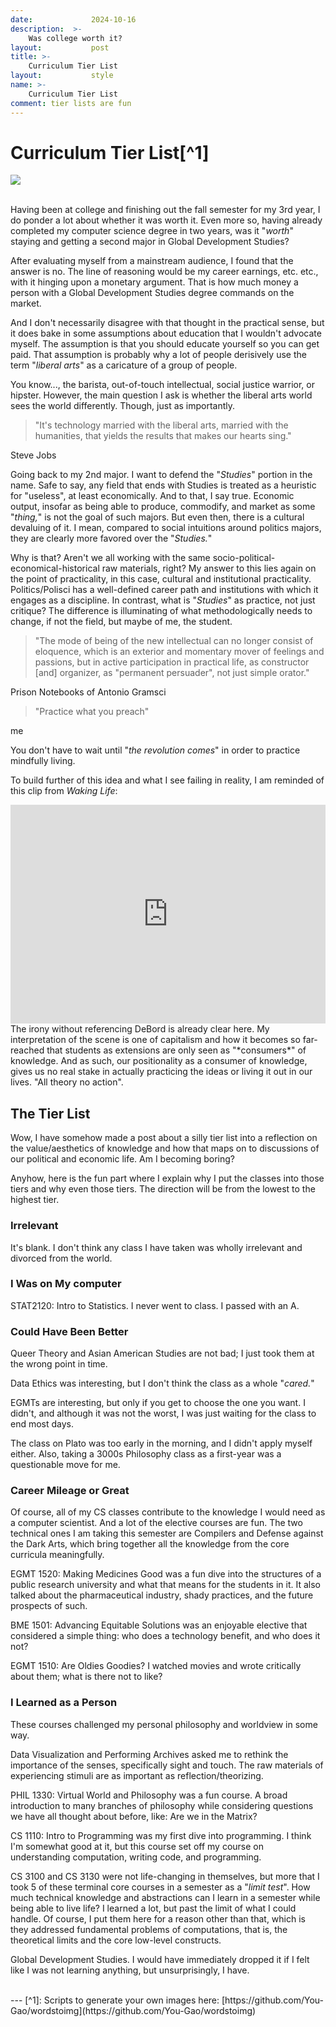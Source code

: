```yaml
---
date:             2024-10-16
description:  >-
    Was college worth it?
layout:           post
title: >-
    Curriculum Tier List
layout:           style
name: >-
    Curriculum Tier List
comment: tier lists are fun
---
```


# Curriculum Tier List[^1]

<div>
<img src="{{ 'assets/life/tierlist/tier.png' | relative_url }}">
</div>

<br/>

Having been at college and finishing out the fall semester for my 3rd year, I do ponder a lot about whether it was worth it. Even more so, having already completed my computer science degree in two years, was it "*worth*" staying and getting a second major in Global Development Studies?

After evaluating myself from a mainstream audience, I found that the answer is no. The line of reasoning would be my career earnings, etc. etc., with it hinging upon a monetary argument. That is how much money a person with a Global Development Studies degree commands on the market. 

And I don't necessarily disagree with that thought in the practical sense, but it does bake in some assumptions about education that I wouldn't advocate myself. The assumption is that you should educate yourself so you can get paid. That assumption is probably why a lot of people derisively use the term "*liberal arts*" as a caricature of a group of people.

You know..., the barista, out-of-touch intellectual, social justice warrior, or hipster. However, the main question I ask is whether the liberal arts world sees the world differently. Though, just as importantly. 

> "It's technology married with the liberal arts, married with the humanities, that yields the results that makes our hearts sing."
<figcaption class="blockquote-footer">Steve Jobs</figcaption>

Going back to my 2nd major. I want to defend the "*Studies*" portion in the name. Safe to say, any field that ends with Studies is treated as a heuristic for "useless", at least economically. And to that, I say true. Economic output, insofar as being able to produce, commodify, and market as some "*thing,*" is not the goal of such majors. But even then, there is a cultural devaluing of it. I mean, compared to social intuitions around politics majors, they are clearly more favored over the "*Studies.*" 

Why is that? Aren't we all working with the same socio-political-economical-historical raw materials, right? My answer to this lies again on the point of practicality, in this case, cultural and institutional practicality. Politics/Polisci has a well-defined career path and institutions with which it engages as a discipline. In contrast, what is "*Studies*" as practice, not just critique? The difference is illuminating of what methodologically needs to change, if not the field, but maybe of me, the student. 

> "The mode of being of the new intellectual can no longer consist of eloquence, which is an exterior and momentary mover of feelings and passions, but in active participation in practical life, as constructor [and] organizer, as "permanent persuader", not just simple orator."
<figcaption class="blockquote-footer">Prison Notebooks of Antonio Gramsci</figcaption>

>"Practice what you preach"
<figcaption class="blockquote-footer">me</figcaption>

You don't have to wait until "*the revolution comes*" in order to practice mindfully living.

To build further of this idea and what I see failing in reality, I am reminded of this clip from *Waking Life*:

<iframe width="100%" height="350" src="https://www.youtube.com/embed/uJwx_aRZD3U?si=l893g4OwvLHq7ru_" title="YouTube video player" frameborder="0" allow="accelerometer; autoplay; clipboard-write; encrypted-media; gyroscope; picture-in-picture; web-share" referrerpolicy="strict-origin-when-cross-origin" allowfullscreen></iframe>
<br/>
The irony without referencing DeBord is already clear here. My interpretation of the scene is one of capitalism and how it becomes so far-reached that students as extensions are only seen as "*consumers*" of knowledge. And as such, our positionality as a consumer of knowledge, gives us no real stake in actually practicing the ideas or living it out in our lives. "All theory no action". 

## The Tier List

Wow, I have somehow made a post about a silly tier list into a reflection on the value/aesthetics of knowledge and how that maps on to discussions of our political and economic life. Am I becoming boring? 

Anyhow, here is the fun part where I explain why I put the classes into those tiers and why even those tiers. The direction will be from the lowest to the highest tier. 

### Irrelevant

It's blank. I don't think any class I have taken was wholly irrelevant and divorced from the world.

### I Was on My computer

STAT2120: Intro to Statistics. I never went to class. I passed with an A. 

### Could Have Been Better 

Queer Theory and Asian American Studies are not bad; I just took them at the wrong point in time. 

Data Ethics was interesting, but I don't think the class as a whole "*cared.*"

EGMTs are interesting, but only if you get to choose the one you want. I didn't, and although it was not the worst, I was just waiting for the class to end most days.

The class on Plato was too early in the morning, and I didn't apply myself either. Also, taking a 3000s Philosophy class as a first-year was a questionable move for me.

### Career Mileage or Great

Of course, all of my CS classes contribute to the knowledge I would need as a computer scientist. And a lot of the elective courses are fun. The two technical ones I am taking this semester are Compilers and Defense against the Dark Arts, which bring together all the knowledge from the core curricula meaningfully.

EGMT 1520: Making Medicines Good was a fun dive into the structures of a public research university and what that means for the students in it. It also talked about the pharmaceutical industry, shady practices, and the future prospects of such. 

BME 1501: Advancing Equitable Solutions was an enjoyable elective that considered a simple thing: who does a technology benefit, and who does it not? 

EGMT 1510: Are Oldies Goodies? I watched movies and wrote critically about them; what is there not to like?

### I Learned as a Person 

These courses challenged my personal philosophy and worldview in some way.

Data Visualization and Performing Archives asked me to rethink the importance of the senses, specifically sight and touch. The raw materials of experiencing stimuli are as important as reflection/theorizing. 

PHIL 1330: Virtual World and Philosophy was a fun course. A broad introduction to many branches of philosophy while considering questions we have all thought about before, like: Are we in the Matrix?

CS 1110: Intro to Programming was my first dive into programming. I think I'm somewhat good at it, but this course set off my course on understanding computation, writing code, and programming.

CS 3100 and CS 3130 were not life-changing in themselves, but more that I took 5 of these terminal core courses in a semester as a "*limit test*". How much technical knowledge and abstractions can I learn in a semester while being able to live life? I learned a lot, but past the limit of what I could handle. Of course, I put them here for a reason other than that, which is they addressed fundamental problems of computations, that is, the theoretical limits and the core low-level constructs. 

Global Development Studies. I would have immediately dropped it if I felt like I was not learning anything, but unsurprisingly, I have. 

<br/>
---
[^1]: Scripts to generate your own images here: [https://github.com/You-Gao/wordstoimg](https://github.com/You-Gao/wordstoimg)

